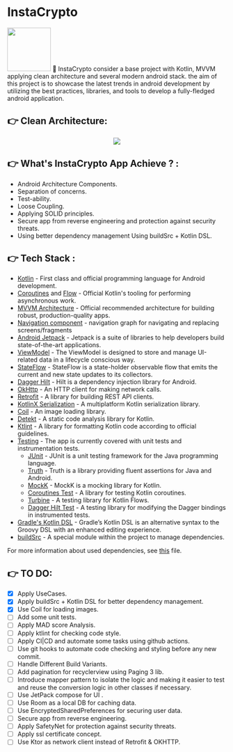 # InstaCrypto
<img src="https://user-images.githubusercontent.com/20733292/192638539-e312e79c-4bd6-46ba-992f-1acfe7347b84.png" width="100">
🎯 InstaCrypto consider a base project with Kotlin, MVVM applying clean architecture and several modern android stack. the aim of this project is to showcase the latest trends in android development by utilizing the best practices, libraries, and tools to develop a fully-fledged android application.

:point_right: Clean Architecture:
-----------------
<div align="center">
<img src="https://user-images.githubusercontent.com/20733292/192646997-1c95d99f-a7c4-43ec-9af6-e5b27fb52062.png">
</div>


:point_right: What's InstaCrypto App Achieve ? :
-----------------
- Android Architecture Components.
- Separation of concerns.
- Test-ability.
- Loose Coupling.
- Applying SOLID principles.
- Secure app from reverse engineering and protection against security threats.
- Using better dependency management Using buildSrc + Kotlin DSL.

:point_right: Tech Stack :
-----------------
- [Kotlin](https://kotlinlang.org/) - First class and official programming language for Android development.
- [Coroutines](https://kotlinlang.org/docs/reference/coroutines-overview.html) and [Flow](https://kotlinlang.org/docs/reference/coroutines/flow.html#asynchronous-flow) - Official Kotlin's tooling for performing asynchronous work.
- [MVVM Architecture](https://developer.android.com/jetpack/guide) - Official recommended architecture for building robust, production-quality apps.
- [Navigation component](https://developer.android.com/guide/navigation?gclid=CjwKCAjwpqCZBhAbEiwAa7pXeZjk0QE0wCj3xe9GKngJ9UurROkHznEj2I_mT6hT1dmTUm95WmVONBoCeQ8QAvD_BwE&gclsrc=aw.ds) - navigation graph for navigating and replacing screens/fragments
- [Android Jetpack](https://developer.android.com/jetpack) - Jetpack is a suite of libraries to help developers build state-of-the-art applications.
- [ViewModel](https://developer.android.com/topic/libraries/architecture/viewmodel) - The ViewModel is designed to store and manage UI-related data in a lifecycle conscious way.
- [StateFlow](https://developer.android.com/kotlin/flow/stateflow-and-sharedflow#stateflow) - StateFlow is a state-holder observable flow that emits the current and new state updates to its collectors.
- [Dagger Hilt](https://developer.android.com/training/dependency-injection/hilt-android) - Hilt is a dependency injection library for Android.
- [OkHttp](https://github.com/square/okhttp) - An HTTP client for making network calls.
- [Retrofit](https://github.com/square/retrofit) - A library for building REST API clients.
- [KotlinX Serialization](https://github.com/Kotlin/kotlinx.serialization) - A multiplatform Kotlin serialization library.
- [Coil](https://github.com/coil-kt/coil) - An image loading library.
- [Detekt](https://github.com/detekt/detekt) - A static code analysis library for Kotlin.
- [Ktlint](https://github.com/pinterest/ktlint) - A library for formatting Kotlin code according to official guidelines.
- [Testing](https://developer.android.com/training/testing) - The app is currently covered with unit tests and instrumentation tests.
  - [JUnit](https://junit.org/junit5) - JUnit is a unit testing framework for the Java programming language.
  - [Truth](https://github.com/google/truth) - Truth is a library providing fluent assertions for Java and Android.
  - [MockK](https://github.com/mockk/mockk) - MockK is a mocking library for Kotlin.
  - [Coroutines Test](https://github.com/Kotlin/kotlinx.coroutines/tree/master/kotlinx-coroutines-test) - A library for testing Kotlin coroutines.
  - [Turbine](https://github.com/cashapp/turbine) - A testing library for Kotlin Flows.
  - [Dagger Hilt Test](https://developer.android.com/training/dependency-injection/hilt-testing) - A testing library for modifying the Dagger bindings in instrumented tests.
- [Gradle's Kotlin DSL](https://docs.gradle.org/current/userguide/kotlin_dsl.html) - Gradle’s Kotlin DSL is an alternative syntax to the Groovy DSL with an enhanced editing experience.
- [buildSrc](https://docs.gradle.org/current/userguide/organizing_gradle_projects.html#sec:build_sources) - A special module within the project to manage dependencies.

For more information about used dependencies, see [this](/buildSrc/src/main/java/Dependencies.kt) file.



:point_right: TO DO:
-----------
- [X] Apply UseCases.
- [X] Apply buildSrc + Kotlin DSL for better dependency management.
- [X] Use Coil for loading images.
- [ ] Add some unit tests.
- [ ] Apply MAD score Analysis.
- [ ] Apply ktlint for checking code style.
- [ ] Apply CI|CD and automate some tasks using github actions.
- [ ] Use git hooks to automate code checking and styling before any new commit.
- [ ] Handle Different Build Variants.
- [ ] Add pagination for recyclerview using Paging 3 lib. 
- [ ] Introduce mapper pattern to isolate the logic and making it easier to test and reuse the conversion logic in other classes if necessary.
- [ ] Use JetPack compose for UI .
- [ ] Use Room as a local DB for caching data.
- [ ] Use EncryptedSharedPreferences for securing user data.
- [ ] Secure app from reverse engineering.
- [ ] Apply SafetyNet for protection against security threats.
- [ ] Apply ssl certificate concept.
- [ ] Use Ktor as network client instead of Retrofit & OKHTTP.
